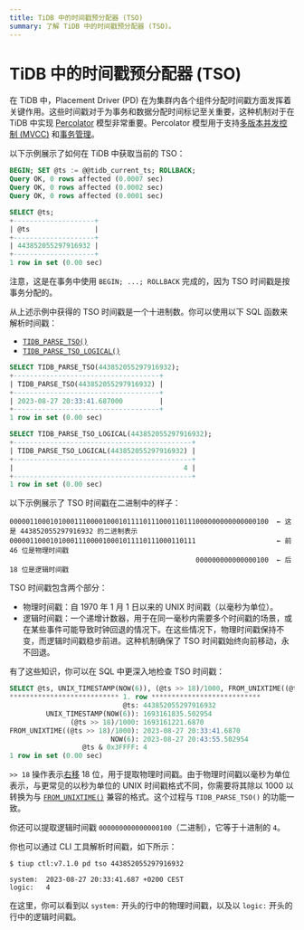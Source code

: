 ```yaml
---
title: TiDB 中的时间戳预分配器 (TSO)
summary: 了解 TiDB 中的时间戳预分配器 (TSO)。
---
```


# TiDB 中的时间戳预分配器 (TSO)

在 TiDB 中，Placement Driver (PD) 在为集群内各个组件分配时间戳方面发挥着关键作用。这些时间戳对于为事务和数据分配时间标记至关重要，这种机制对于在 TiDB 中实现 [Percolator](https://research.google/pubs/large-scale-incremental-processing-using-distributed-transactions-and-notifications/) 模型非常重要。Percolator 模型用于支持[多版本并发控制 (MVCC)](https://docs.pingcap.com/tidb/stable/glossary#multi-version-concurrency-control-mvcc) 和[事务管理](/transaction-overview.md)。

以下示例展示了如何在 TiDB 中获取当前的 TSO：

```sql
BEGIN; SET @ts := @@tidb_current_ts; ROLLBACK;
Query OK, 0 rows affected (0.0007 sec)
Query OK, 0 rows affected (0.0002 sec)
Query OK, 0 rows affected (0.0001 sec)

SELECT @ts;
+--------------------+
| @ts                |
+--------------------+
| 443852055297916932 |
+--------------------+
1 row in set (0.00 sec)
```

注意，这是在事务中使用 `BEGIN; ...; ROLLBACK` 完成的，因为 TSO 时间戳是按事务分配的。

从上述示例中获得的 TSO 时间戳是一个十进制数。你可以使用以下 SQL 函数来解析时间戳：

- [`TIDB_PARSE_TSO()`](/functions-and-operators/tidb-functions.md#tidb_parse_tso)
- [`TIDB_PARSE_TSO_LOGICAL()`](/functions-and-operators/tidb-functions.md)

```sql
SELECT TIDB_PARSE_TSO(443852055297916932);
+------------------------------------+
| TIDB_PARSE_TSO(443852055297916932) |
+------------------------------------+
| 2023-08-27 20:33:41.687000         |
+------------------------------------+
1 row in set (0.00 sec)
```

```sql
SELECT TIDB_PARSE_TSO_LOGICAL(443852055297916932);
+--------------------------------------------+
| TIDB_PARSE_TSO_LOGICAL(443852055297916932) |
+--------------------------------------------+
|                                          4 |
+--------------------------------------------+
1 row in set (0.00 sec)
```

以下示例展示了 TSO 时间戳在二进制中的样子：

```shell
0000011000101000111000010001011110111000110111000000000000000100  ← 这是 443852055297916932 的二进制表示
0000011000101000111000010001011110111000110111                    ← 前 46 位是物理时间戳
                                              000000000000000100  ← 后 18 位是逻辑时间戳
```

TSO 时间戳包含两个部分：

- 物理时间戳：自 1970 年 1 月 1 日以来的 UNIX 时间戳（以毫秒为单位）。
- 逻辑时间戳：一个递增计数器，用于在同一毫秒内需要多个时间戳的场景，或在某些事件可能导致时钟回退的情况下。在这些情况下，物理时间戳保持不变，而逻辑时间戳稳步前进。这种机制确保了 TSO 时间戳始终向前移动，永不回退。

有了这些知识，你可以在 SQL 中更深入地检查 TSO 时间戳：

```sql
SELECT @ts, UNIX_TIMESTAMP(NOW(6)), (@ts >> 18)/1000, FROM_UNIXTIME((@ts >> 18)/1000), NOW(6), @ts & 0x3FFFF\G
*************************** 1. row ***************************
                            @ts: 443852055297916932
         UNIX_TIMESTAMP(NOW(6)): 1693161835.502954
               (@ts >> 18)/1000: 1693161221.6870
FROM_UNIXTIME((@ts >> 18)/1000): 2023-08-27 20:33:41.6870
                         NOW(6): 2023-08-27 20:43:55.502954
                  @ts & 0x3FFFF: 4
1 row in set (0.00 sec)
```

`>> 18` 操作表示[右移](/functions-and-operators/bit-functions-and-operators.md#-right-shift) 18 位，用于提取物理时间戳。由于物理时间戳以毫秒为单位表示，与更常见的以秒为单位的 UNIX 时间戳格式不同，你需要将其除以 1000 以转换为与 [`FROM_UNIXTIME()`](/functions-and-operators/date-and-time-functions.md) 兼容的格式。这个过程与 `TIDB_PARSE_TSO()` 的功能一致。

你还可以提取逻辑时间戳 `000000000000000100`（二进制），它等于十进制的 `4`。

你也可以通过 CLI 工具解析时间戳，如下所示：

```shell
$ tiup ctl:v7.1.0 pd tso 443852055297916932
```

```
system:  2023-08-27 20:33:41.687 +0200 CEST
logic:   4
```

在这里，你可以看到以 `system:` 开头的行中的物理时间戳，以及以 `logic:` 开头的行中的逻辑时间戳。

